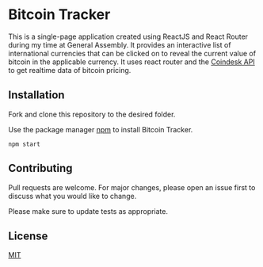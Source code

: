 # Bitcoin Tracker

This is a single-page application created using ReactJS and React Router during my time at General Assembly. It provides an interactive list of international currencies that can be clicked on to reveal the current value of bitcoin in the applicable currency. It uses react router and the [Coindesk API](https://www.coindesk.com/api/) to get realtime data of bitcoin pricing.

## Installation

Fork and clone this repository to the desired folder. 

Use the package manager [npm](https://www.npmjs.com/) to install Bitcoin Tracker.

```
npm start
```

## Contributing
Pull requests are welcome. For major changes, please open an issue first to discuss what you would like to change.

Please make sure to update tests as appropriate.

## License
[MIT](https://choosealicense.com/licenses/mit/)
